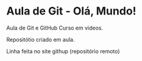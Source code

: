# Aula de Git - Olá, Mundo!
 Aula de Git e GitHub Curso em videos.
 
 Repositótio criado em aula.

Linha feita no site githup (repositório remoto)
